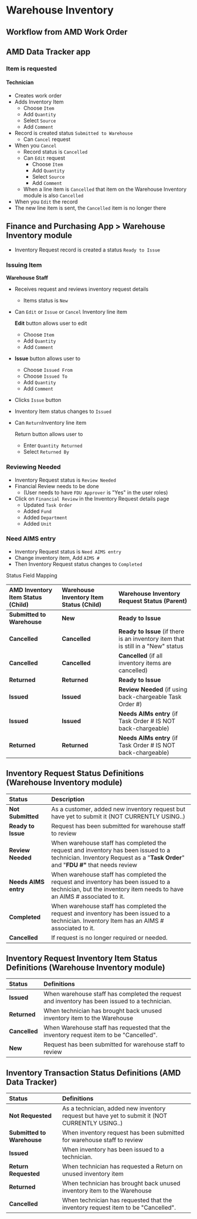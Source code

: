 # Warehouse Inventory

## Workflow from AMD Work Order

## AMD Data Tracker app

### **Item is requested**

#### **Technician**

* Creates work order
* Adds Inventory Item
  * Choose `Item`
  * Add `Quantity`
  * Select `Source`
  * Add `Comment`
* Record is created status `Submitted to Warehouse`
  * Can `Cancel` request
* When you `Cancel`
  * Record status is `Cancelled`
  * Can `Edit` request
    * Choose `Item`
    * Add `Quantity`
    * Select `Source`
    * Add `Comment`
  * When a line item is `Cancelled` that item on the Warehouse Inventory module is also `Cancelled`
* When you `Edit` the record
* The new line item is sent, the `Cancelled` item is no longer there

## Finance and Purchasing App &gt; Warehouse Inventory module

* Inventory Request record is created a status `Ready to Issue`

### Issuing Item

**Warehouse Staff**

* Receives request and reviews inventory request details
  * Items status is `New` 
* Can `Edit` or `Issue` or `Cancel` Inventory line item 

  **Edit** button allows user to edit

  * Choose `Item`
  * Add `Quantity`
  * Add `Comment`

* **Issue** button allows user to
  * Choose `Issued From`
  * Choose `Issued To`
  * Add `Quantity`
  * Add `Comment`
* Clicks `Issue` button
* Inventory Item status changes to `Issued`
* Can `Return`Inventory line item 

  Return button allows user to 

  * Enter `Quantity Returned`
  * Select `Returned By`

### Reviewing Needed

* Inventory Request status is `Review Needed`
* Financial Review needs to be done
  * \(User needs to have `FDU Approver` is "Yes" in the user roles\)
* Click on `Financial Review` in the Inventory Request details page
  * Updated `Task Order`
  * Added `Fund`
  * Added `Department`
  * Added `Unit`

### Need AIMS entry

* Inventory Request status is `Need AIMS entry`
* Change inventory item, Add `AIMS #`
* Then Inventory Request status changes to `Completed`

Status Field Mapping

| AMD Inventory Item Status \(Child\) | Warehouse Inventory Item Status \(Child\) | Warehouse Inventory Request Status \(Parent\) |
| :--- | :--- | :--- |
| **Submitted to Warehouse** | **New** | **Ready to Issue** |
| **Cancelled** | **Cancelled** | **Ready to Issue** \(if there is an inventory item that is still in a "New" status |
| **Cancelled** | **Cancelled** | **Cancelled** \(if all inventory items are cancelled\) |
| **Returned** | **Returned** | **Ready to Issue** |
| **Issued** | **Issued** | **Review Needed** \(if using back-chargeable Task Order \#\) |
| **Issued** | **Issued** | **Needs AIMs entry** \(if Task Order \# IS NOT back-chargeable\) |
| **Returned** | **Returned** | **Needs AIMs entry** \(if Task Order \# IS NOT back-chargeable\) |

## Inventory Request Status Definitions \(Warehouse Inventory module\)

| Status | Description |
| :--- | :--- |
| **Not Submitted** | As a customer, added new inventory request but have yet to submit it \(NOT CURRENTLY USING..\) |
| **Ready to Issue** | Request has been submitted for warehouse staff to review |
| **Review Needed** | When warehouse staff has completed the request and inventory has been issued to a technician. Inventory Request as a "**Task Order**" and "**FDU \#"** that needs review |
| **Needs AIMS entry** | When warehouse staff has completed the request and inventory has been issued to a technician, but the inventory item needs to have an AIMS \# associated to it. |
| **Completed** | When warehouse staff has completed the request and inventory has been issued to a technician. Inventory Item has an AIMS \# associated to it. |
| **Cancelled** |  If request is no longer required or needed. |

## Inventory Request Inventory Item Status Definitions \(Warehouse Inventory module\)

| Status | Definitions |
| :--- | :--- |
| **Issued** | When warehouse staff has completed the request and inventory has been issued to a technician.  |
| **Returned** | When technician has brought back unused inventory item to the Warehouse  |
| **Cancelled** | When Warehouse staff has requested that the inventory request item to be "Cancelled". |
| **New** | Request has been submitted for warehouse staff to review |

## Inventory Transaction Status Definitions \(AMD Data Tracker\)

| Status | Definitions |
| :--- | :--- |
| **Not Requested** | As a technician, added new inventory request but have yet to submit it \(NOT CURRENTLY USING..\) |
| **Submitted to Warehouse** | When inventory request has been submitted for warehouse staff to review |
| **Issued** | When inventory has been issued to a technician.  |
| **Return Requested** | When technician has requested a Return on  unused inventory item |
| **Returned** | When technician has brought back unused inventory item to the Warehouse  |
| **Cancelled** | When technician has requested that the inventory request item to be "Cancelled". |

## 

##  

